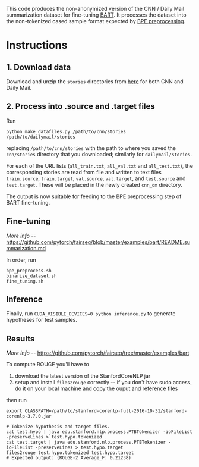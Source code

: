 This code produces the non-anonymized version of the CNN / Daily Mail summarization dataset for fine-tuning [BART](https://github.com/pytorch/fairseq/tree/master/examples/bart). It processes the dataset into the non-tokenized cased sample format expected by [BPE preprocessing](https://github.com/pytorch/fairseq/blob/master/examples/bart/README.cnn.md).

# Instructions

## 1. Download data
Download and unzip the `stories` directories from [here](http://cs.nyu.edu/~kcho/DMQA/) for both CNN and Daily Mail.

## 2. Process into .source and .target files
Run

```
python make_datafiles.py /path/to/cnn/stories /path/to/dailymail/stories
```

replacing `/path/to/cnn/stories` with the path to where you saved the `cnn/stories` directory that you downloaded; similarly for `dailymail/stories`.

For each of the URL lists (`all_train.txt`, `all_val.txt` and `all_test.txt`), the corresponding stories are read from file and written to text files `train.source`, `train.target`, `val.source`, `val.target`, and `test.source` and `test.target`. These will be placed in the newly created `cnn_dm` directory.

The output is now suitable for feeding to the BPE preprocessing step of BART fine-tuning.

## Fine-tuning
*More info* -- <https://github.com/pytorch/fairseq/blob/master/examples/bart/README.summarization.md>

In order, run
```
bpe_preprocess.sh
binarize_dataset.sh
fine_tuning.sh
```

## Inference
Finally, run `CUDA_VISIBLE_DEVICES=0 python inference.py` to generate hypotheses for test samples.

## Results
*More info* -- <https://github.com/pytorch/fairseq/tree/master/examples/bart>

To compute ROUGE you'll have to
1. download the latest version of the StanfordCoreNLP jar
2. setup and install `files2rouge` correctly -- if you don't have sudo access, do it on your local machine and copy the ouput and reference files

then run
```
export CLASSPATH=/path/to/stanford-corenlp-full-2016-10-31/stanford-corenlp-3.7.0.jar

# Tokenize hypothesis and target files.
cat test.hypo | java edu.stanford.nlp.process.PTBTokenizer -ioFileList -preserveLines > test.hypo.tokenized
cat test.target | java edu.stanford.nlp.process.PTBTokenizer -ioFileList -preserveLines > test.hypo.target
files2rouge test.hypo.tokenized test.hypo.target
# Expected output: (ROUGE-2 Average_F: 0.21238)
```
